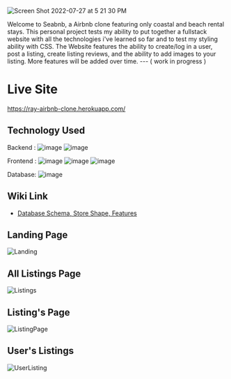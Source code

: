![Screen Shot 2022-07-27 at 5 21 30 PM](https://user-images.githubusercontent.com/79509501/181838546-e678b5bd-afca-4ee3-9118-0c940aaedcba.png)

Welcome to Seabnb, a Airbnb clone featuring only coastal and beach rental stays. This personal project tests my ability to put together a fullstack website with all the technologies i've learned so far and to test my styling ability with CSS.  The Website features the ability to create/log in a user,  post a listing, create listing reviews, and the ability to add images to your listing. More features will be added over time.  --- ( work in progress )

# Live Site
 https://ray-airbnb-clone.herokuapp.com/


## Technology Used

Backend :   ![image](https://img.shields.io/badge/Node.js-339933?style=for-the-badge&logo=nodedotjs&logoColor=white) ![image](https://img.shields.io/badge/JavaScript-323330?style=for-the-badge&logo=javascript&logoColor=F7DF1E)

Frontend : 
![image](https://img.shields.io/badge/React-20232A?style=for-the-badge&logo=react&logoColor=61DAFB) ![image](https://img.shields.io/badge/Redux-593D88?style=for-the-badge&logo=redux&logoColor=white) ![image](https://img.shields.io/badge/Express.js-000000?style=for-the-badge&logo=express&logoColor=white)

Database: 
![image](https://img.shields.io/badge/SQLite-07405E?style=for-the-badge&logo=sqlite&logoColor=white)

## Wiki Link
- [Database Schema, Store Shape, Features](https://github.com/RayC206/airbnb/wiki)

## Landing Page

![Landing](https://user-images.githubusercontent.com/79509501/190925482-bebc1ceb-daae-4e92-91f9-17c074980a38.png)

## All Listings Page

![Listings](https://user-images.githubusercontent.com/79509501/190925503-9061f156-ddaa-48ad-93ce-425149459fbb.png)

## Listing's Page 

![ListingPage](https://user-images.githubusercontent.com/79509501/190925579-501e8a38-54cb-4b76-ac8e-aa9fc363965e.png)


## User's Listings

![UserListing](https://user-images.githubusercontent.com/79509501/190925521-9d98a165-14ea-4732-b6aa-899d9b659a32.png)





